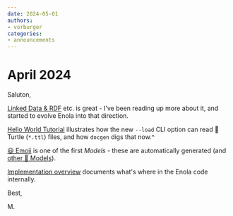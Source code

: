 ```yaml
---
date: 2024-05-01
authors:
- vorburger
categories:
- announcements
---
```


# April 2024

Saluton,

[Linked Data & RDF](https://www.w3.org/DesignIssues/LinkedData.html) etc. is great - I've been reading up more about it, and started to evolve Enola into that direction.

[Hello World Tutorial](../../models/example.org/hello.md) illustrates how the new `--load` CLI option can read 🐢 Turtle (`*.ttl`) files, and how `docgen` digs that now.^

[😃 Emoji](../../models/enola.dev/emoji.md) is one of the first _Models_ - these are automatically
generated (and [other 🐶 Models](../../models/index.md)).

[Implementation overview](../../dev/implementation.md) documents what's where in the Enola code internally.

Best,

M.
